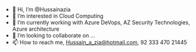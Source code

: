 - 👋 Hi, I’m @Hussainazia
- 👀 I’m interested in Cloud Computing 
- 🌱 I’m currently working with Azure DeVops, AZ Security Technologies, Azure architecture 
- 💞️ I’m looking to collaborate on ...
- 📫 How to reach me, Hussain_a_zia@hotmail.com, 92 333 470 21445

<!---
Hussainazia/Hussainazia is a ✨ special ✨ repository because its `README.md` (this file) appears on your GitHub profile.
You can click the Preview link to take a look at your changes.
--->
